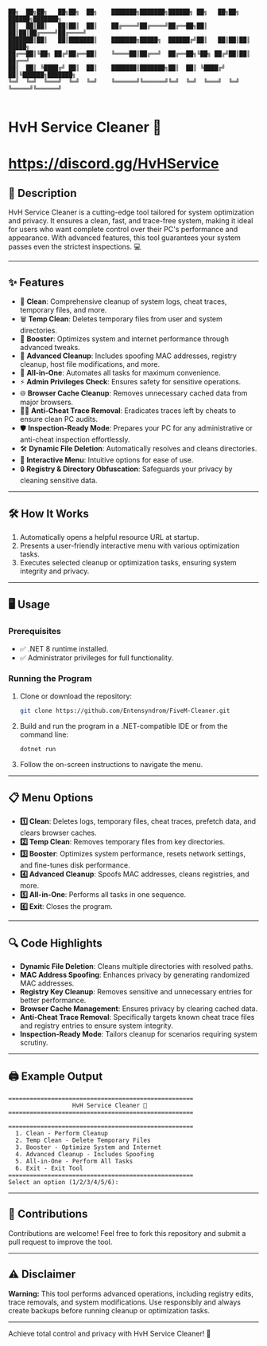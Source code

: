 ```

██╗  ██╗██╗   ██╗██╗  ██╗    ███████╗███████╗██████╗ ██╗   ██╗██╗ ██████╗███████╗
██║  ██║██║   ██║██║  ██║    ██╔════╝██╔════╝██╔══██╗██║   ██║██║██╔════╝██╔════╝
███████║██║   ██║███████║    ███████╗█████╗  ██████╔╝██║   ██║██║██║     █████╗  
██╔══██║╚██╗ ██╔╝██╔══██║    ╚════██║██╔══╝  ██╔══██╗╚██╗ ██╔╝██║██║     ██╔══╝  
██║  ██║ ╚████╔╝ ██║  ██║    ███████║███████╗██║  ██║ ╚████╔╝ ██║╚██████╗███████╗
╚═╝  ╚═╝  ╚═══╝  ╚═╝  ╚═╝    ╚══════╝╚══════╝╚═╝  ╚═╝  ╚═══╝  ╚═╝ ╚═════╝╚══════╝
                                                                                 

```

# HvH Service Cleaner 🚀
# https://discord.gg/HvHService

## 🌟 Description
HvH Service Cleaner is a cutting-edge tool tailored for system optimization and privacy. It ensures a clean, fast, and trace-free system, making it ideal for users who want complete control over their PC's performance and appearance. With advanced features, this tool guarantees your system passes even the strictest inspections. 💻

---

## ✨ Features
- 🧹 **Clean**: Comprehensive cleanup of system logs, cheat traces, temporary files, and more.
- 🗑️ **Temp Clean**: Deletes temporary files from user and system directories.
- 🚀 **Booster**: Optimizes system and internet performance through advanced tweaks.
- 🔐 **Advanced Cleanup**: Includes spoofing MAC addresses, registry cleanup, host file modifications, and more.
- 🎯 **All-in-One**: Automates all tasks for maximum convenience.
- ⚡ **Admin Privileges Check**: Ensures safety for sensitive operations.
- 🌐 **Browser Cache Cleanup**: Removes unnecessary cached data from major browsers.
- 🕵️‍♂️ **Anti-Cheat Trace Removal**: Eradicates traces left by cheats to ensure clean PC audits.
- 🛡️ **Inspection-Ready Mode**: Prepares your PC for any administrative or anti-cheat inspection effortlessly.
- 🛠️ **Dynamic File Deletion**: Automatically resolves and cleans directories.
- 🌟 **Interactive Menu**: Intuitive options for ease of use.
- 🔒 **Registry & Directory Obfuscation**: Safeguards your privacy by cleaning sensitive data.

---

## 🛠️ How It Works
1. Automatically opens a helpful resource URL at startup.
2. Presents a user-friendly interactive menu with various optimization tasks.
3. Executes selected cleanup or optimization tasks, ensuring system integrity and privacy.

---

## 🖥️ Usage
### Prerequisites
- ✅ .NET 8 runtime installed.
- ✅ Administrator privileges for full functionality.

### Running the Program
1. Clone or download the repository:
   ```bash
   git clone https://github.com/Entensyndrom/FiveM-Cleaner.git
   ```
2. Build and run the program in a .NET-compatible IDE or from the command line:
   ```bash
   dotnet run
   ```
3. Follow the on-screen instructions to navigate the menu.

---

## 📋 Menu Options
- **1️⃣ Clean**: Deletes logs, temporary files, cheat traces, prefetch data, and clears browser caches.
- **2️⃣ Temp Clean**: Removes temporary files from key directories.
- **3️⃣ Booster**: Optimizes system performance, resets network settings, and fine-tunes disk performance.
- **4️⃣ Advanced Cleanup**: Spoofs MAC addresses, cleans registries, and more.
- **5️⃣ All-in-One**: Performs all tasks in one sequence.
- **6️⃣ Exit**: Closes the program.

---

## 🔍 Code Highlights
- **Dynamic File Deletion**: Cleans multiple directories with resolved paths.
- **MAC Address Spoofing**: Enhances privacy by generating randomized MAC addresses.
- **Registry Key Cleanup**: Removes sensitive and unnecessary entries for better performance.
- **Browser Cache Management**: Ensures privacy by clearing cached data.
- **Anti-Cheat Trace Removal**: Specifically targets known cheat trace files and registry entries to ensure system integrity.
- **Inspection-Ready Mode**: Tailors cleanup for scenarios requiring system scrutiny.

---

## 🖨️ Example Output
```
====================================================
                  HvH Service Cleaner 🚀               
====================================================

====================================================
  1. Clean - Perform Cleanup
  2. Temp Clean - Delete Temporary Files
  3. Booster - Optimize System and Internet
  4. Advanced Cleanup - Includes Spoofing
  5. All-in-One - Perform All Tasks
  6. Exit - Exit Tool
====================================================
Select an option (1/2/3/4/5/6):
```

---

## 🤝 Contributions
Contributions are welcome! Feel free to fork this repository and submit a pull request to improve the tool.

---

## ⚠️ Disclaimer
**Warning:** This tool performs advanced operations, including registry edits, trace removals, and system modifications. Use responsibly and always create backups before running cleanup or optimization tasks.

---

Achieve total control and privacy with HvH Service Cleaner! 🌟

